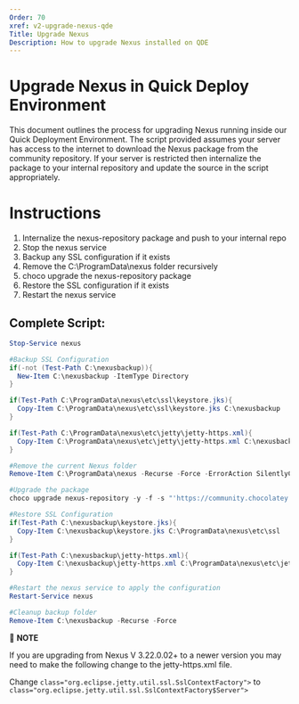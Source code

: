 ```yaml
---
Order: 70
xref: v2-upgrade-nexus-qde
Title: Upgrade Nexus
Description: How to upgrade Nexus installed on QDE
---
```


# Upgrade Nexus in Quick Deploy Environment

This document outlines the process for upgrading Nexus running inside our Quick Deployment Environment.
The script provided assumes your server has access to the internet to download the Nexus package from the community repository.
If your server is restricted then internalize the package to your internal repository and update the source in the script appropriately.

# Instructions

1. Internalize the nexus-repository package and push to your internal repo
2. Stop the nexus service
3. Backup any SSL configuration if it exists
4. Remove the C:\ProgramData\nexus folder recursively
5. choco upgrade the nexus-repository package
6. Restore the SSL configuration if it exists
7. Restart the nexus service

## Complete Script:

```powershell
Stop-Service nexus

#Backup SSL Configuration
if(-not (Test-Path C:\nexusbackup)){
  New-Item C:\nexusbackup -ItemType Directory
}

if(Test-Path C:\ProgramData\nexus\etc\ssl\keystore.jks){
  Copy-Item C:\ProgramData\nexus\etc\ssl\keystore.jks C:\nexusbackup
}

if(Test-Path C:\ProgramData\nexus\etc\jetty\jetty-https.xml){
  Copy-Item C:\ProgramData\nexus\etc\jetty\jetty-https.xml C:\nexusbackup
}

#Remove the current Nexus folder
Remove-Item C:\ProgramData\nexus -Recurse -Force -ErrorAction SilentlyContinue

#Upgrade the package
choco upgrade nexus-repository -y -f -s "'https://community.chocolatey.org/api/v2/'" --no-progress

#Restore SSL Configuration
if(Test-Path C:\nexusbackup\keystore.jks){
  Copy-Item C:\nexusbackup\keystore.jks C:\ProgramData\nexus\etc\ssl
}

if(Test-Path C:\nexusbackup\jetty-https.xml){
  Copy-Item C:\nexusbackup\jetty-https.xml C:\ProgramData\nexus\etc\jetty
}

#Restart the nexus service to apply the configuration
Restart-Service nexus

#Cleanup backup folder
Remove-Item C:\nexusbackup -Recurse -Force
```

:memo: **NOTE**

If you are upgrading from Nexus V 3.22.0.02+ to a newer version you may need to make the following change to the jetty-https.xml file.

Change `class="org.eclipse.jetty.util.ssl.SslContextFactory">` to `class="org.eclipse.jetty.util.ssl.SslContextFactory$Server">`
